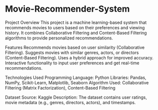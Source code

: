 # Movie-Recommender-System
Project Overview
This project is a machine learning-based system that recommends movies to users based on their preferences and viewing history. It combines Collaborative Filtering and Content-Based Filtering algorithms to provide personalized recommendations.

Features
Recommends movies based on user similarity (Collaborative Filtering).
Suggests movies with similar genres, actors, or directors (Content-Based Filtering).
Uses a hybrid approach for improved accuracy.
Interactive functionality to input user preferences and get real-time recommendations.

Technologies Used
Programming Language: Python
Libraries: Pandas, NumPy, Scikit-Learn, Matplotlib, Seaborn
Algorithm Used: Collaborative Filtering (Matrix Factorization), Content-Based Filtering

Dataset
Source: Kaggle
Description: The dataset contains user ratings, movie metadata (e.g., genres, directors, actors), and timestamps.
